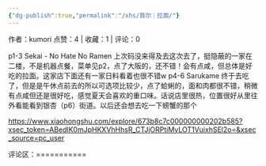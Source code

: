 ```yaml
---
{"dg-publish":true,"permalink":"/xhs/首尔｜拉面/"}
---
```


作者：kumori
点赞：4   |   收藏：1   |   评论：0

p1-3 Sekai - No Hate No Ramen
上次码没来得及去这次去了，挺隐蔽的一家在二楼，不是机器点餐，菜单见p2，点了大阪的，还不错！会有点咸，但总体是好吃的拉面。这家店下面还有一家日料看着也很不错w
p4-6 Sarukame
终于去吃了，但是是午休点前去的所以可选项比较少，点了蛤蜊的，面和肉都很不错，稍微有点咸但还是很好吃，感觉夏天会喜欢的重口味。话说店里很热，位置很好从里往外看能看到银杏（p6）街道。以后还会想去吃一下螃蟹的那个

https://www.xiaohongshu.com/explore/673b8c7c000000000202b585?xsec_token=ABedlK0mJpHKXVhHhsR_CTJjORPtiMyLOT1VuixhSEl2o=&xsec_source=pc_user

评论区：===========

